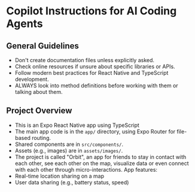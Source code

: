 # Copilot Instructions for AI Coding Agents

## General Guidelines
- Don't create documentation files unless explicitly asked.
- Check online resources if unsure about specific libraries or APIs.
- Follow modern best practices for React Native and TypeScript development.
- ALWAYS look into method definitions before working with them or talking about them.

## Project Overview
- This is an Expo React Native app using TypeScript
- The main app code is in the `app/` directory, using Expo Router for file-based routing.
- Shared components are in `src/components/`.
- Assets (e.g., images) are in `assets/images/`.
- The project is called "Orbit", an app for friends to stay in contact with each other, see each other on the map, visualize data or even connect with each other through micro-interactions.
App features:
- Real-time location sharing on a map
- User data sharing (e.g., battery status, speed)